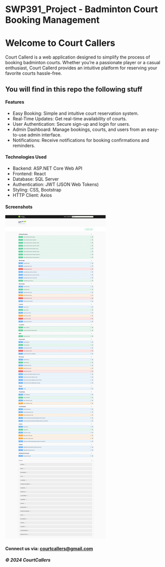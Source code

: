 # SWP391_Project - Badminton Court Booking Management
# Welcome to Court Callers

Court Callerd is a web application designed to simplify the process of booking badminton courts. Whether you’re a passionate player or a casual enthusiast, Court Callerd provides an intuitive platform for reserving your favorite courts hassle-free.

## You will find in this repo the following stuff

#### Features
* Easy Booking: Simple and intuitive court reservation system.
* Real-Time Updates: Get real-time availability of courts.
* User Authentication: Secure sign-up and login for users.
* Admin Dashboard: Manage bookings, courts, and users from an easy-to-use admin interface.
* Notifications: Receive notifications for booking confirmations and reminders.

#### Technologies Used
* Backend: ASP.NET Core Web API
* Frontend: React
* Database: SQL Server
* Authentication: JWT (JSON Web Tokens)
* Styling: CSS, Bootstrap
* HTTP Client: Axios

#### Screenshots
![APIPage](https://github.com/halinhtvn3a/SWP391_Project/blob/main/screenshots/APIPage.jpeg)

#### Connect us via: courtcallers@gmail.com

##### &#169; 2024 CourtCallers
